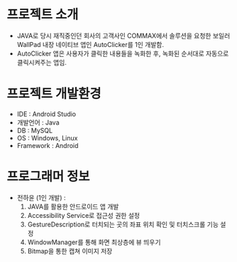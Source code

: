 # 프로젝트 소개
- JAVA로 당시 재직중인던 회사의 고객사인 COMMAX에서 솔루션을 요청한 보일러 WallPad 내장 네이티브 앱인 AutoClicker를 1인 개발함.
- AutoClicker 앱은 사용자가 클릭한 내용들을 녹화한 후, 녹화된 순서대로 자동으로 클릭시켜주는 앱임.

# 프로젝트 개발환경
- IDE : Android Studio
- 개발언어 : Java
- DB : MySQL
- OS : Windows, Linux
- Framework : Android
  
# 프로그래머 정보
- 전하윤 (1인 개발) :
  1. JAVA를 활용한 안드로이드 앱 개발
  2. Accessibility Service로 접근성 권한 설정
  3. GestureDescription로 터치되는 곳의 좌표 위치 확인 및 터치스크롤 기능 설정
  4. WindowManager를 통해 화면 최상층에 뷰 띄우기
  5. Bitmap을 통한 캡쳐 이미지 저장

